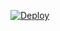[![Deploy](https://www.herokucdn.com/deploy/button.svg)](https://heroku.com/deploy?template=https://github.com/ryantownsend/event-sourced-cart)
